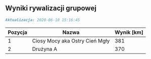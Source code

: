 ## Wyniki rywalizacji grupowej

```markdown
Aktualizacja: 2020-06-10 15:16:45
```

Pozycja | Nazwa | Wynik [km] |
------------ | -------------  | -------------
 1 |Ciosy Mocy aka Ostry Cień Mgły | 381 
 2 |Drużyna A | 370